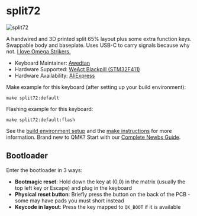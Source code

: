 # split72

![split72](https://imgur.com/a/j4D3FPa)

A handwired and 3D printed split 65% layout plus some extra function keys. Swappable body and baseplate. Uses USB-C to carry signals because why not. [I love Omega Strikers.](https://imgur.com/a/F8A3mDl)

* Keyboard Maintainer: [Awedtan](https://github.com/Awedtan)
* Hardware Supported: [WeAct Blackpill (STM32F411)](https://docs.qmk.fm/platformdev_blackpill_f4x1#weact-blackpill-stm32f4x1)
* Hardware Availability: [AliExpress](https://www.aliexpress.com/item/1005001456186625.html)

Make example for this keyboard (after setting up your build environment):

    make split72:default

Flashing example for this keyboard:

    make split72:default:flash

See the [build environment setup](https://docs.qmk.fm/#/getting_started_build_tools) and the [make instructions](https://docs.qmk.fm/#/getting_started_make_guide) for more information. Brand new to QMK? Start with our [Complete Newbs Guide](https://docs.qmk.fm/#/newbs).

## Bootloader

Enter the bootloader in 3 ways:

* **Bootmagic reset**: Hold down the key at (0,0) in the matrix (usually the top left key or Escape) and plug in the keyboard
* **Physical reset button**: Briefly press the button on the back of the PCB - some may have pads you must short instead
* **Keycode in layout**: Press the key mapped to `QK_BOOT` if it is available
